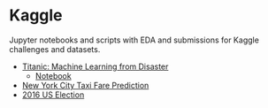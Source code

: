 # Kaggle
Jupyter notebooks and scripts with EDA and submissions for Kaggle challenges and datasets.

- [Titanic: Machine Learning from Disaster](https://www.kaggle.com/c/titanic)
  - [Notebook](https://www.kaggle.com/peterwhy25/titanic-machine-learning-from-disaster-soln)
- [New York City Taxi Fare Prediction](https://www.kaggle.com/c/new-york-city-taxi-fare-prediction) 
- [2016 US Election](https://www.kaggle.com/benhamner/2016-us-election/home)
